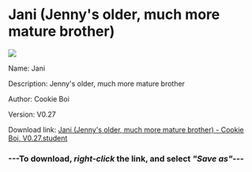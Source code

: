 # Jani (Jenny's older, much more mature brother)

<img src = "https://raw.githubusercontent.com/Arbiter1223/Koukou-Gurashi-Custom-Students/master/Students/Files/Jani%20(Jenny's%20older%2C%20much%20more%20mature%20brother).png">

Name: Jani

Description: Jenny's older, much more mature brother

Author: Cookie Boi

Version: V0.27

Download link: <a href="https://raw.githubusercontent.com/Arbiter1223/Koukou-Gurashi-Custom-Students/master/Students/Files/Jani%20(Jenny's%20older%2C%20much%20more%20mature%20brother)%20-%20Cookie%20Boi%2C%20V0.27.student">Jani (Jenny's older, much more mature brother) - Cookie Boi, V0.27.student</a>

### ---**To download, _right-click_ the link, and select _"Save as"_**---


